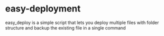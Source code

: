 # easy-deployment
 easy_deploy is a simple script that lets you deploy multiple files with folder structure and backup the existing file in a single command

